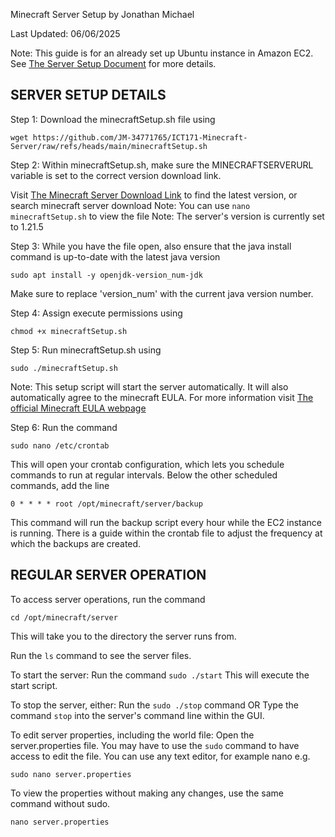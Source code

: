 Minecraft Server Setup
by Jonathan Michael

Last Updated: 06/06/2025

Note: This guide is for an already set up Ubuntu instance in Amazon EC2. See [The Server Setup Document](/ubuntuSetup.md) for more details.  

## SERVER SETUP DETAILS

Step 1: Download the minecraftSetup.sh file using 
```
wget https://github.com/JM-34771765/ICT171-Minecraft-Server/raw/refs/heads/main/minecraftSetup.sh
```

Step 2: Within minecraftSetup.sh, make sure the MINECRAFTSERVERURL variable is set to the correct version download link. 

Visit [The Minecraft Server Download Link](https://www.minecraft.net/en-us/download/server) to find the latest version, or search minecraft server download
Note: You can use ```nano minecraftSetup.sh``` to view the file
Note: The server's version is currently set to 1.21.5

Step 3: While you have the file open, also ensure that the java install command is up-to-date with the latest java version
```
sudo apt install -y openjdk-version_num-jdk
```
Make sure to replace 'version_num' with the current java version number.

Step 4: Assign execute permissions using 
```
chmod +x minecraftSetup.sh
``` 

Step 5: Run minecraftSetup.sh using 
```
sudo ./minecraftSetup.sh
```
Note: This setup script will start the server automatically. It will also automatically agree to the minecraft EULA. 
For more information visit [The official Minecraft EULA webpage](https://www.minecraft.net/en-us/eula)

Step 6: Run the command 
```
sudo nano /etc/crontab
``` 
This will open your crontab configuration, which lets you schedule commands to run at regular intervals. 
Below the other scheduled commands, add the line
 ```
 0 * * * * root /opt/minecraft/server/backup
 ```
This command will run the backup script every hour while the EC2 instance is running. There is a guide within the crontab file to adjust the frequency at which the backups are created. 
    
## REGULAR SERVER OPERATION

To access server operations, run the command 
```
cd /opt/minecraft/server
```
This will take you to the directory the server runs from. 

Run the `ls` command to see the server files.

To start the server:
Run the command `sudo ./start` This will execute the start script. 

To stop the server, either:
Run the `sudo ./stop` command
OR
Type the command `stop` into the server's command line within the GUI.

To edit server properties, including the world file:
Open the server.properties file. You may have to use the `sudo` command to have access to edit the file. You can use any text editor, for example nano e.g.
```
sudo nano server.properties
```
To view the properties without making any changes, use the same command without sudo. 
```
nano server.properties
```
